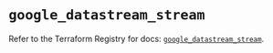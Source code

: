 # `google_datastream_stream`

Refer to the Terraform Registry for docs: [`google_datastream_stream`](https://registry.terraform.io/providers/hashicorp/google-beta/5.40.0/docs/resources/google_datastream_stream).
